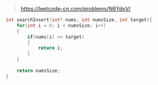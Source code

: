 > https://leetcode-cn.com/problems/N6YdxV/

``` c
int searchInsert(int* nums, int numsSize, int target){
    for(int i = 0; i < numsSize; i++)
    {
        if(nums[i] >= target)
        {
            return i;
        }
    }
    
    return numsSize;
}
```